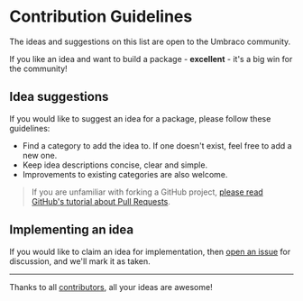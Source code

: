 # Contribution Guidelines

The ideas and suggestions on this list are open to the Umbraco community.

If you like an idea and want to build a package - **excellent** - it's a big win for the community!

## Idea suggestions

If you would like to suggest an idea for a package, please follow these guidelines:

* Find a category to add the idea to. If one doesn't exist, feel free to add a new one.
* Keep idea descriptions concise, clear and simple.
* Improvements to existing categories are also welcome.

> If you are unfamiliar with forking a GitHub project, [please read GitHub's tutorial about Pull Requests](https://help.github.com/articles/fork-a-repo/).

## Implementing an idea

If you would like to claim an idea for implementation, then [open an issue](https://github.com/leekelleher/umbraco-package-ideas/issues) for discussion, and we'll mark it as taken.

---

Thanks to all [contributors](https://github.com/leekelleher/umbraco-package-ideas/graphs/contributors), all your ideas are awesome!
